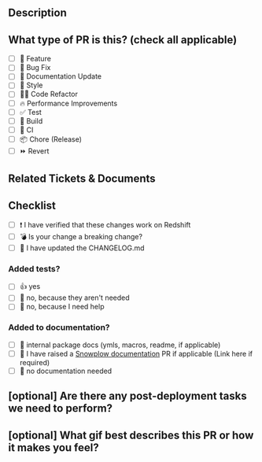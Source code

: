 <!--
If this is your first time contributing you will be asked to sign the Individual Contributor License Agreement.
If you would prefer to read this in advance of submitting your PR you can find it here https://docs.google.com/forms/d/e/1FAIpQLSd89YTDQ1XpTZbj3LpOkquV_h1Y8k9ay3iFbJsZsJrz18I23Q/viewform
-->

## Description

<!-- This PR [adds/removes/fixes/replaces] the [feature/bug/etc]. -->

## What type of PR is this? (check all applicable)

- [ ] 🍕 Feature
- [ ] 🐛 Bug Fix
- [ ] 📝 Documentation Update
- [ ] 🎨 Style
- [ ] 🧑‍💻 Code Refactor
- [ ] 🔥 Performance Improvements
- [ ] ✅ Test
- [ ] 🤖 Build
- [ ] 🔁 CI
- [ ] 📦 Chore (Release)
- [ ] ⏩ Revert

## Related Tickets & Documents
<!--
Please use this format link issue numbers: Fixes #123
-->

## Checklist
- [ ] ❗️ I have verified that these changes work on Redshift
- [ ] 💣 Is your change a breaking change?
- [ ] 📖 I have updated the CHANGELOG.md

### Added tests?
- [ ] 👍 yes
- [ ] 🙅 no, because they aren't needed
- [ ] 🙋 no, because I need help

### Added to documentation?
- [ ] 📓 internal package docs (ymls, macros, readme, if applicable)
- [ ] 📕 I have raised a [Snowplow documentation](https://github.com/snowplow/documentation) PR if applicable (Link here if required)
- [ ] 🙅 no documentation needed

## [optional] Are there any post-deployment tasks we need to perform?



## [optional] What gif best describes this PR or how it makes you feel?



<!-- note: PRs with deleted sections will be marked invalid -->

<!--
  For Work In Progress Pull Requests, please use the Draft PR feature,
  see https://github.blog/2019-02-14-introducing-draft-pull-requests/ for further details.

  For a timely review/response, please avoid force-pushing additional
  commits if your PR already received reviews or comments.

  Before submitting a Pull Request, please ensure you've done the following:
  - 📖 Read the Contributing Guide: https://github.com/snowplow/<YOUR REPO HERE>/blob/main/CONTRIBUTING.md
-->

<!--
## Release Only Checklist
- [ ] I have updated the version number in all relevant places
- [ ] I have changed the release date in the CHANGELOG.md
-->
